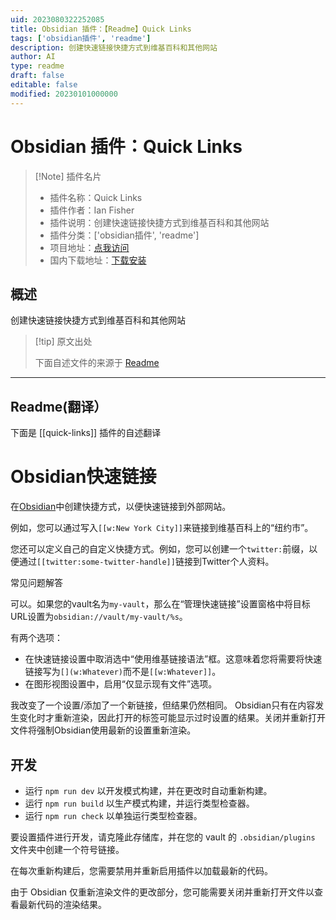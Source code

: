 ```yaml
---
uid: 2023080322252085
title: Obsidian 插件：【Readme】Quick Links
tags: ['obsidian插件', 'readme']
description: 创建快速链接快捷方式到维基百科和其他网站
author: AI
type: readme
draft: false
editable: false
modified: 20230101000000
---
```


# Obsidian 插件：Quick Links

> [!Note] 插件名片
> - 插件名称：Quick Links
> - 插件作者：Ian Fisher
> - 插件说明：创建快速链接快捷方式到维基百科和其他网站
> - 插件分类：['obsidian插件', 'readme']
> - 项目地址：[点我访问](https://github.com/iafisher/obsidian-quick-links)
> - 国内下载地址：[下载安装](https://pkmer.cn/products/plugin/pluginMarket/?quick-links)

## 概述

创建快速链接快捷方式到维基百科和其他网站



> [!tip] 原文出处
> 
>下面自述文件的来源于 [Readme](https://ghproxy.net/https://raw.githubusercontent.com/iafisher/obsidian-quick-links/master/README.md)
> 

---

## Readme(翻译）

下面是 [[quick-links]] 插件的自述翻译


# Obsidian快速链接
在[Obsidian](https://obsidian.md)中创建快捷方式，以便快速链接到外部网站。

例如，您可以通过写入`[[w:New York City]]`来链接到维基百科上的“纽约市”。

您还可以定义自己的自定义快捷方式。例如，您可以创建一个`twitter:`前缀，以便通过`[[twitter:some-twitter-handle]]`链接到Twitter个人资料。

常见问题解答

可以。如果您的vault名为`my-vault`，那么在“管理快速链接”设置窗格中将目标URL设置为`obsidian://vault/my-vault/%s`。

有两个选项：

- 在快速链接设置中取消选中“使用维基链接语法”框。这意味着您将需要将快速链接写为`[](w:Whatever)`而不是`[[w:Whatever]]`。
- 在图形视图设置中，启用“仅显示现有文件”选项。

我改变了一个设置/添加了一个新链接，但结果仍然相同。
Obsidian只有在内容发生变化时才重新渲染，因此打开的标签可能显示过时设置的结果。关闭并重新打开文件将强制Obsidian使用最新的设置重新渲染。

## 开发
- 运行 `npm run dev` 以开发模式构建，并在更改时自动重新构建。
- 运行 `npm run build` 以生产模式构建，并运行类型检查器。
- 运行 `npm run check` 以单独运行类型检查器。

要设置插件进行开发，请克隆此存储库，并在您的 vault 的 `.obsidian/plugins` 文件夹中创建一个符号链接。

在每次重新构建后，您需要禁用并重新启用插件以加载最新的代码。

由于 Obsidian 仅重新渲染文件的更改部分，您可能需要关闭并重新打开文件以查看最新代码的渲染结果。



